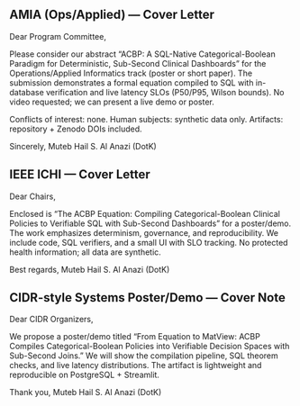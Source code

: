 ## AMIA (Ops/Applied) — Cover Letter
Dear Program Committee,

Please consider our abstract “ACBP: A SQL-Native Categorical-Boolean Paradigm for Deterministic, Sub-Second Clinical Dashboards” for the Operations/Applied Informatics track (poster or short paper). The submission demonstrates a formal equation compiled to SQL with in-database verification and live latency SLOs (P50/P95, Wilson bounds). No video requested; we can present a live demo or poster.

Conflicts of interest: none. Human subjects: synthetic data only. Artifacts: repository + Zenodo DOIs included.

Sincerely,
Muteb Hail S. Al Anazi (DotK)

## IEEE ICHI — Cover Letter
Dear Chairs,

Enclosed is “The ACBP Equation: Compiling Categorical-Boolean Clinical Policies to Verifiable SQL with Sub-Second Dashboards” for a poster/demo. The work emphasizes determinism, governance, and reproducibility. We include code, SQL verifiers, and a small UI with SLO tracking. No protected health information; all data are synthetic.

Best regards,
Muteb Hail S. Al Anazi (DotK)

## CIDR-style Systems Poster/Demo — Cover Note
Dear CIDR Organizers,

We propose a poster/demo titled “From Equation to MatView: ACBP Compiles Categorical-Boolean Policies into Verifiable Decision Spaces with Sub-Second Joins.” We will show the compilation pipeline, SQL theorem checks, and live latency distributions. The artifact is lightweight and reproducible on PostgreSQL + Streamlit.

Thank you,
Muteb Hail S. Al Anazi (DotK)
